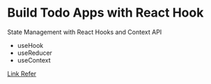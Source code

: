 # Build Todo Apps with React Hook

State Management with React Hooks and Context API

- useHook
- useReducer
- useContext

[Link Refer](https://medium.com/simply/state-management-with-react-hooks-and-context-api-at-10-lines-of-code-baf6be8302c)
